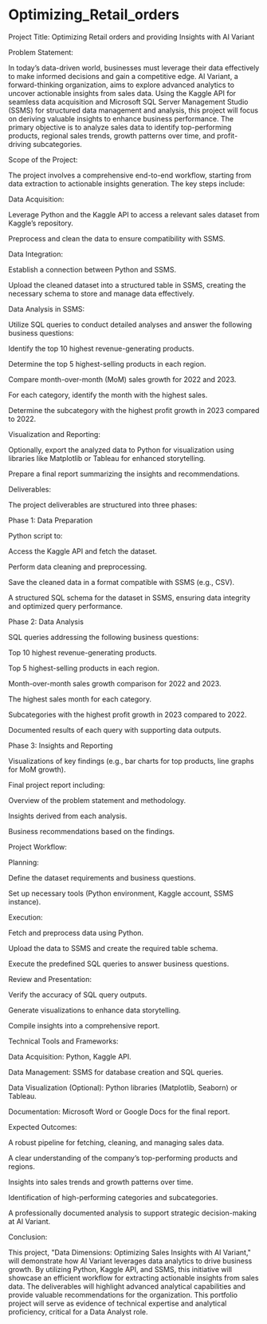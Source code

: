 # Optimizing_Retail_orders

Project Title: Optimizing Retail orders and providing Insights with AI Variant

Problem Statement:

In today’s data-driven world, businesses must leverage their data effectively to make informed decisions and gain a competitive edge. AI Variant, a forward-thinking organization, aims to explore advanced analytics to uncover actionable insights from sales data. Using the Kaggle API for seamless data acquisition and Microsoft SQL Server Management Studio (SSMS) for structured data management and analysis, this project will focus on deriving valuable insights to enhance business performance. The primary objective is to analyze sales data to identify top-performing products, regional sales trends, growth patterns over time, and profit-driving subcategories.

Scope of the Project:

The project involves a comprehensive end-to-end workflow, starting from data extraction to actionable insights generation. The key steps include:

Data Acquisition:

Leverage Python and the Kaggle API to access a relevant sales dataset from Kaggle’s repository.

Preprocess and clean the data to ensure compatibility with SSMS.

Data Integration:

Establish a connection between Python and SSMS.

Upload the cleaned dataset into a structured table in SSMS, creating the necessary schema to store and manage data effectively.

Data Analysis in SSMS:

Utilize SQL queries to conduct detailed analyses and answer the following business questions:

Identify the top 10 highest revenue-generating products.

Determine the top 5 highest-selling products in each region.

Compare month-over-month (MoM) sales growth for 2022 and 2023.

For each category, identify the month with the highest sales.

Determine the subcategory with the highest profit growth in 2023 compared to 2022.

Visualization and Reporting:

Optionally, export the analyzed data to Python for visualization using libraries like Matplotlib or Tableau for enhanced storytelling.

Prepare a final report summarizing the insights and recommendations.

Deliverables:

The project deliverables are structured into three phases:

Phase 1: Data Preparation

Python script to:

Access the Kaggle API and fetch the dataset.

Perform data cleaning and preprocessing.

Save the cleaned data in a format compatible with SSMS (e.g., CSV).

A structured SQL schema for the dataset in SSMS, ensuring data integrity and optimized query performance.

Phase 2: Data Analysis

SQL queries addressing the following business questions:

Top 10 highest revenue-generating products.

Top 5 highest-selling products in each region.

Month-over-month sales growth comparison for 2022 and 2023.

The highest sales month for each category.

Subcategories with the highest profit growth in 2023 compared to 2022.

Documented results of each query with supporting data outputs.

Phase 3: Insights and Reporting

Visualizations of key findings (e.g., bar charts for top products, line graphs for MoM growth).

Final project report including:

Overview of the problem statement and methodology.

Insights derived from each analysis.

Business recommendations based on the findings.

Project Workflow:

Planning:

Define the dataset requirements and business questions.

Set up necessary tools (Python environment, Kaggle account, SSMS instance).

Execution:

Fetch and preprocess data using Python.

Upload the data to SSMS and create the required table schema.

Execute the predefined SQL queries to answer business questions.

Review and Presentation:

Verify the accuracy of SQL query outputs.

Generate visualizations to enhance data storytelling.

Compile insights into a comprehensive report.

Technical Tools and Frameworks:

Data Acquisition: Python, Kaggle API.

Data Management: SSMS for database creation and SQL queries.

Data Visualization (Optional): Python libraries (Matplotlib, Seaborn) or Tableau.

Documentation: Microsoft Word or Google Docs for the final report.

Expected Outcomes:

A robust pipeline for fetching, cleaning, and managing sales data.

A clear understanding of the company’s top-performing products and regions.

Insights into sales trends and growth patterns over time.

Identification of high-performing categories and subcategories.

A professionally documented analysis to support strategic decision-making at AI Variant.

Conclusion:

This project, "Data Dimensions: Optimizing Sales Insights with AI Variant," will demonstrate how AI Variant leverages data analytics to drive business growth. By utilizing Python, Kaggle API, and SSMS, this initiative will showcase an efficient workflow for extracting actionable insights from sales data. The deliverables will highlight advanced analytical capabilities and provide valuable recommendations for the organization. This portfolio project will serve as evidence of technical expertise and analytical proficiency, critical for a Data Analyst role.

